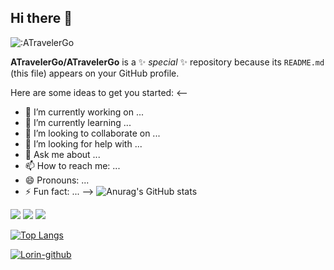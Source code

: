 ## Hi there 👋

<img src="https://count.getloli.com/get/@:ATravelerGo" alt=":ATravelerGo" />


**ATravelerGo/ATravelerGo** is a ✨ _special_ ✨ repository because its `README.md` (this file) appears on your GitHub profile.

Here are some ideas to get you started:
<--
- 🔭 I’m currently working on ...
- 🌱 I’m currently learning ...
- 👯 I’m looking to collaborate on ...
- 🤔 I’m looking for help with ...
- 💬 Ask me about ...
- 📫 How to reach me: ...
- 😄 Pronouns: ...
- ⚡ Fun fact: ...
-->
![Anurag's GitHub stats](https://github-readme-stats.vercel.app/api?username=ATravelerGo&show_icons=true&theme=radical&count_private=true)

<span > <img src="https://img.shields.io/badge/-HTML5-E34F26?style=flat-square&logo=html5&logoColor=white" /> <img src="https://img.shields.io/badge/-CSS3-1572B6?style=flat-square&logo=css3" /> <img src="https://img.shields.io/badge/-JavaScript-oringe?style=flat-square&logo=javascript" /> </span>


[![Top Langs](https://github-readme-stats.vercel.app/api/top-langs/?username=ATravelerGo&layout=compact)](https://github.com/ATravelerGo/github-readme-stats)

[![Lorin-github](https://github-profile-trophy.vercel.app/?username=ATravelerGo)](https://github.com/ryo-ma/github-profile-trophy)

